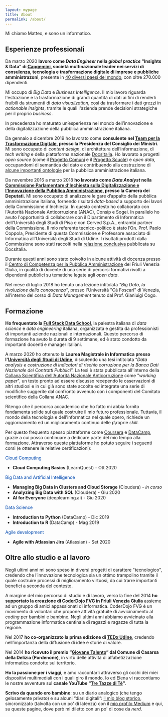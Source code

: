 ```yaml
---
layout: mypage
title: About
permalink: /about/
---
```


Mi chiamo Matteo, e sono un informatico.

Esperienze professionali
---------------------------
Da marzo 2020 **lavoro come _Data Engineer_ nella _global practice_ "Insights & Data" di [Capgemini][Capgemini], società multinazionale leader nei servizi di consulenza, tecnologia e trasformazione digitale di imprese e pubbliche amministrazoni**, presente in [40 diversi paesi del mondo][CapgeminiOffice], con oltre 270.000 dipendenti.

Mi occupo di _Big Data_ e _Business Intelligence_. Il mio lavoro riguarda l'estrazione e la trasformazione di grandi quantità di dati ai fini di renderli fruibili da strumenti di _data visualization_, così da trasformare i dati grezzi in _actionable insights_, tramite le quali l'azienda prende decisioni strategiche per il proprio _business_.

In precedenza ho maturato un’esperienza nel mondo dell’innovazione e della digitalizzazione della pubblica amministrazione italiana.

Da gennaio a dicembre 2019 ho lavorato come **consulente nel [Team per la Trasformazione Digitale][teamdigitalelink], presso la Presidenza del Consiglio dei Ministri**. Mi sono occupato di _content design_, di architettura dell’informazione, di _tech writing_ e della piattaforma nazionale [DocsItalia][docsitalialink]. Ho lavorato a progetti _open source_ (come il [Progetto Comuni][ProgettoComuni] e il [Progetto Scuole][ProgettoScuole]) e _open data_, occupandomi di semantica del dato e contribuendo alla costruzione di [alcune importanti ontologie][OntoPiALink] per la pubblica amministrazione italiana.

Da novembre 2016 a marzo 2018 **ho lavorato come _Data Analyst_ nella [Commissione Parlamentare d’Inchiesta sulla Digitalizzazione e l’Innovazione della Pubblica Amministrazione][commissionedigitalelink], presso la Camera dei Deputati.** Mi sono occupato di analizzare le gare d’appalto della pubblica amministrazione italiana, fornendo risultati _data-based_ a supporto dei lavori della Commissione d'Inchiesta. In questo contesto ho collaborato con l'Autorità Nazionale Anticorruzione (ANAC), Consip e Sogei. In parallelo ho avuto l'opportunità di collaborare con il Dipartimento di Informatica dell'Università degli Studi di Pisa e con Cerved S.p.A., entrambi partner della Commissione. Il mio referente tecnico-politico è stato l’On. Prof. Paolo Coppola, Presidente di questa Commissione e Professore associato di Informatica all'Università degli Studi di Udine. I risultati prodotti dalla Commissione sono stati raccolti nella [relazione conclusiva][RelazioneCommissione] pubblicata su DocsItalia.

Durante questi anni sono stato coivolto in alcune attività di docenza presso il [Centro di Competenza per la Pubblica Amministrazione][ComPALink] del Friuli Venezia Giulia, in qualità di docente di una serie di percorsi formativi rivolti a dipendenti pubblici su tematiche legate agli _open data_.

Nel mese di luglio 2018 ho tenuto una lezione intitolata _"Big Data, la rivoluzione della conoscenza"_, presso l'Università "Cà Foscari" di Venezia, all'interno del corso di _Data Management_ tenuto dal Prof. Gianluigi Cogo.

Formazione
---------------------------
**Ho frequentato la [Full Stack Data School][fsds]**, la palestra italiana di _data science_ e _data engineering_ italiana, organizzata e gestita da professionisti di importanti aziende nazionali e internazionali. Questo percorso di formazione ha avuto la durata di 9 settimane, ed è stato condotto da importanti docenti e manager italiani.

A marzo 2020 ho ottenuto la **Laurea Magistrale in Informatica presso l'[Università degli Studi di Udine][informaticauniudlink]**, discutendo una tesi intitolata “_Data analysis e costruzione di indicatori di rischio corruzione per la Banca Dati Nazionale dei Contratti Pubblici_”. La tesi è stata pubblicata all'interno della [Collana Scientifica dell'Autorità Nazionale Anticorruzione][collanascientificaAnac] come "_working paper_", un testo pronto ad essere discusso recependo le osservazioni di altri studiosi e in cui già sono state accolte ed integrate una serie di modifiche suggerite dal confronto avvenuto con i componenti del Comitato scientifico della Collana ANAC.

Ritengo che il percorso accademico che ho fatto mi abbia fornito fondamenta solide sul quale costruire il mio futuro professionale. Tuttavia, il mondo della tecnologia e dell'informatica nel quale opero, richiede un aggiornamento ed un miglioramento continuo delle p\roprie _skill_.

Per questo frequento spesso piattaforme come [Coursera][CourseraLink] e [DataCamp][DataCampLink], grazie a cui posso continuare a dedicare parte del mio tempo alla formazione. Attraverso queste piattaforme ho potuto seguire i seguenti corsi (e ottenere le relative certificazioni):

<font color="#0049B0">Cloud Computing</font>
- **Cloud Computing Basics** (LearnQuest) - Ott 2020

<font color="#0049B0">Big Data and Artificial Intelligence</font>
- **Managing Big Data in Clusters and Cloud Storage** (Cloudera) - *in corso*
- **Analyzing Big Data with SQL** (Cloudera) - Giu 2020
- **AI for Everyone** (deeplearning.ai) - Giu 2020


<font color="#0049B0">Data Science</font>
- **Introduction to Python** (DataCamp) - Dic 2019
- **Introduction to R** (DataCamp) - Mag 2019

<font color="#0049B0">Agile development</font>
- **Agile with Atlassian Jira** (Atlassian) - Set 2020


Oltre allo studio e al lavoro
---------------------------
Negli ultimi anni mi sono speso in diversi progetti di carattere "tecnologico", credendo che l’innovazione tecnologica sia un ottimo trampolino tramite il quale costruire processi di miglioramento virtuosi, da cui trarre importanti benefici a seconda del contesto.

A margine del mio percorso di studio e di lavoro, verso la fine del 2014 **ho supportato la creazione di [CoderDojo FVG][coderdojolink] in Friuli Venezia Giulia** assieme ad un gruppo di amici appassionati di informatica. CoderDojo FVG è un movimento di volontari che propone attività gratuite di avvicinamento al _coding_ per bambini e bambine. Negli ultimi anni abbiamo avvicinato alla programmazione informatica centinaia di ragazzi e ragazze di tutta la regione.

Nel 2017 **ho co-organizzato la prima edizione di [TEDx Udine][tedxudinelink]**, credendo nell’importanza della diffusione di idee e storie di valore.

Nel 2014 **ho ricevuto il premio “[Giovane Talento][giovanetalentolink]” dal Comune di Casarsa della Delizia (Pordenone)**, in virtù delle attività di alfabetizzazione informatica condotte sul territorio.

**Ho la passione per i viaggi**, e amo raccontarli attraverso gli occhi dei miei dispositivi multimediali con i quali giro il mondo. Io ed Elena vi raccontiamo le nostre avventure sul **canale YouTube “[Tre Tazze di Tè][tretazzeditelink]”**.

**Scrivo da quando ero bambino**: su un diario analogico (che tengo gelosamente privato) e su alcuni “diari digitali”: [il mio blog storico][matteotroialink], sincronizzato (talvolta con un po' di latenza) con il [mio profilo Medium][Mediumlink] e qui, su queste pagine, dove però mi diletto con un po' di cose da _nerd_.

[collanascientificaAnac]: http://www.anticorruzione.it/portal/public/classic/Attivitadocumentazione/Pubblicazioni/Collanascientifica
[fsds]: https://www.fullstackdata.school/
[Mediumlink]: https://medium.com/@matteotr
[matteotroialink]: http://www.matteotroia.it
[informaticauniudlink]: https://www.dmif.uniud.it/
[teamdigitalelink]: https://teamdigitale.governo.it/
[commissionedigitalelink]: https://www.camera.it/leg17/436?shadow_organo_parlamentare=2708
[RelazioneCommissione]: https://docs.italia.it/italia/relazioni-commissioni-parlamentari/relazionecommissionedigitale-docs/it/bozza/index.html
[CourseraLink]: https://www.coursera.org/
[DataCampLink]: https://www.datacamp.com/
[coderdojolink]: http://www.coderdojofvg.it
[tedxudinelink]: http://www.tedxudine.com
[giovanetalentolink]: https://procasarsa.org/articoli/cittadino-dellanno-humanitas-giovane-talento-premi-a-bagnarol-troia-e-sas-casarsa/
[tretazzeditelink]: https://www.youtube.com/channel/UCukRWZLKAVGU8wesojESTzg
[docsitalialink]: https://docs.italia.it/che-cos-e-docs-italia/
[Capgemini]: https://www.capgemini.com/it-it/
[ComPALink]: https://compa.fvg.it/
[ProgettoScuole]: https://designers.italia.it/kit/scuole/
[ProgettoComuni]: https://designers.italia.it/kit/comuni/
[OntoPiALink]: https://github.com/italia/daf-ontologie-vocabolari-controllati
[CapgeminiOffice]: https://www.capgemini.com/contact-us/
